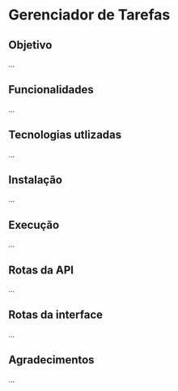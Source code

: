 # Gerenciador de Tarefas

## Objetivo
...

## Funcionalidades
...
## Tecnologias utlizadas
...
## Instalação
...
## Execução
...
## Rotas da API
...
## Rotas da interface
...
## Agradecimentos
...